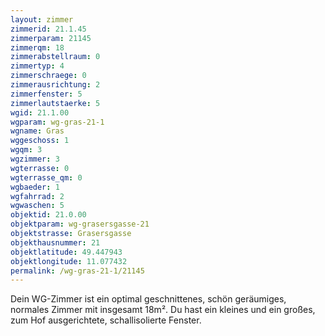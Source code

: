 ```yaml
---
layout: zimmer
zimmerid: 21.1.45
zimmerparam: 21145
zimmerqm: 18
zimmerabstellraum: 0
zimmertyp: 4
zimmerschraege: 0
zimmerausrichtung: 2
zimmerfenster: 5
zimmerlautstaerke: 5
wgid: 21.1.00
wgparam: wg-gras-21-1
wgname: Gras
wggeschoss: 1
wgqm: 3
wgzimmer: 3
wgterrasse: 0
wgterrasse_qm: 0
wgbaeder: 1
wgfahrrad: 2
wgwaschen: 5
objektid: 21.0.00
objektparam: wg-grasersgasse-21
objektstrasse: Grasersgasse
objekthausnummer: 21
objektlatitude: 49.447943
objektlongitude: 11.077432
permalink: /wg-gras-21-1/21145  
---
```

Dein WG-Zimmer ist ein optimal geschnittenes, schön geräumiges, normales Zimmer mit insgesamt 18m². Du hast ein kleines und ein großes, zum Hof ausgerichtete, schallisolierte Fenster. 